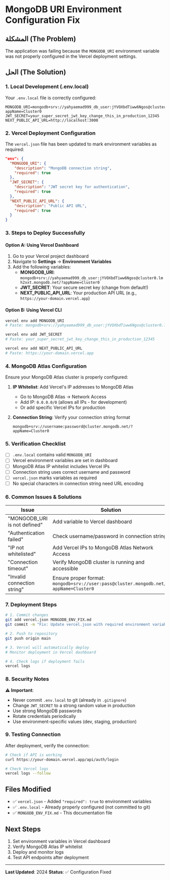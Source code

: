 # MongoDB URI Environment Configuration Fix

## المشكلة (The Problem)

The application was failing because the `MONGODB_URI` environment variable was not properly configured in the Vercel deployment settings.

## الحل (The Solution)

### 1. **Local Development (.env.local)**
Your `.env.local` file is correctly configured:
```
MONGODB_URI=mongodb+srv://yahyaemad999_db_user:jYVOXbdTiww6Ngos@cluster0.lmh2xxt.mongodb.net/?appName=Cluster0
JWT_SECRET=your_super_secret_jwt_key_change_this_in_production_12345
NEXT_PUBLIC_API_URL=http://localhost:3000
```

### 2. **Vercel Deployment Configuration**

The `vercel.json` file has been updated to mark environment variables as required:

```json
"env": {
  "MONGODB_URI": {
    "description": "MongoDB connection string",
    "required": true
  },
  "JWT_SECRET": {
    "description": "JWT secret key for authentication",
    "required": true
  },
  "NEXT_PUBLIC_API_URL": {
    "description": "Public API URL",
    "required": true
  }
}
```

### 3. **Steps to Deploy Successfully**

#### Option A: Using Vercel Dashboard
1. Go to your Vercel project dashboard
2. Navigate to **Settings** → **Environment Variables**
3. Add the following variables:
   - **MONGODB_URI**: `mongodb+srv://yahyaemad999_db_user:jYVOXbdTiww6Ngos@cluster0.lmh2xxt.mongodb.net/?appName=Cluster0`
   - **JWT_SECRET**: Your secure secret key (change from default!)
   - **NEXT_PUBLIC_API_URL**: Your production API URL (e.g., `https://your-domain.vercel.app`)

#### Option B: Using Vercel CLI
```bash
vercel env add MONGODB_URI
# Paste: mongodb+srv://yahyaemad999_db_user:jYVOXbdTiww6Ngos@cluster0.lmh2xxt.mongodb.net/?appName=Cluster0

vercel env add JWT_SECRET
# Paste: your_super_secret_jwt_key_change_this_in_production_12345

vercel env add NEXT_PUBLIC_API_URL
# Paste: https://your-domain.vercel.app
```

### 4. **MongoDB Atlas Configuration**

Ensure your MongoDB Atlas cluster is properly configured:

1. **IP Whitelist**: Add Vercel's IP addresses to MongoDB Atlas
   - Go to MongoDB Atlas → Network Access
   - Add IP: `0.0.0.0/0` (allows all IPs - for development)
   - Or add specific Vercel IPs for production

2. **Connection String**: Verify your connection string format
   ```
   mongodb+srv://username:password@cluster.mongodb.net/?appName=Cluster0
   ```

### 5. **Verification Checklist**

- [ ] `.env.local` contains valid `MONGODB_URI`
- [ ] Vercel environment variables are set in dashboard
- [ ] MongoDB Atlas IP whitelist includes Vercel IPs
- [ ] Connection string uses correct username and password
- [ ] `vercel.json` marks variables as required
- [ ] No special characters in connection string need URL encoding

### 6. **Common Issues & Solutions**

| Issue | Solution |
|-------|----------|
| "MONGODB_URI is not defined" | Add variable to Vercel dashboard |
| "Authentication failed" | Check username/password in connection string |
| "IP not whitelisted" | Add Vercel IPs to MongoDB Atlas Network Access |
| "Connection timeout" | Verify MongoDB cluster is running and accessible |
| "Invalid connection string" | Ensure proper format: `mongodb+srv://user:pass@cluster.mongodb.net/?appName=Cluster0` |

### 7. **Deployment Steps**

```bash
# 1. Commit changes
git add vercel.json MONGODB_ENV_FIX.md
git commit -m "Fix: Update vercel.json with required environment variables"

# 2. Push to repository
git push origin main

# 3. Vercel will automatically deploy
# Monitor deployment in Vercel dashboard

# 4. Check logs if deployment fails
vercel logs
```

### 8. **Security Notes**

⚠️ **Important**: 
- Never commit `.env.local` to git (already in `.gitignore`)
- Change `JWT_SECRET` to a strong random value in production
- Use strong MongoDB passwords
- Rotate credentials periodically
- Use environment-specific values (dev, staging, production)

### 9. **Testing Connection**

After deployment, verify the connection:

```bash
# Check if API is working
curl https://your-domain.vercel.app/api/auth/login

# Check Vercel logs
vercel logs --follow
```

## Files Modified

- ✅ `vercel.json` - Added `"required": true` to environment variables
- ✅ `.env.local` - Already properly configured (not committed to git)
- ✅ `MONGODB_ENV_FIX.md` - This documentation file

## Next Steps

1. Set environment variables in Vercel dashboard
2. Verify MongoDB Atlas IP whitelist
3. Deploy and monitor logs
4. Test API endpoints after deployment

---

**Last Updated**: 2024
**Status**: ✅ Configuration Fixed
